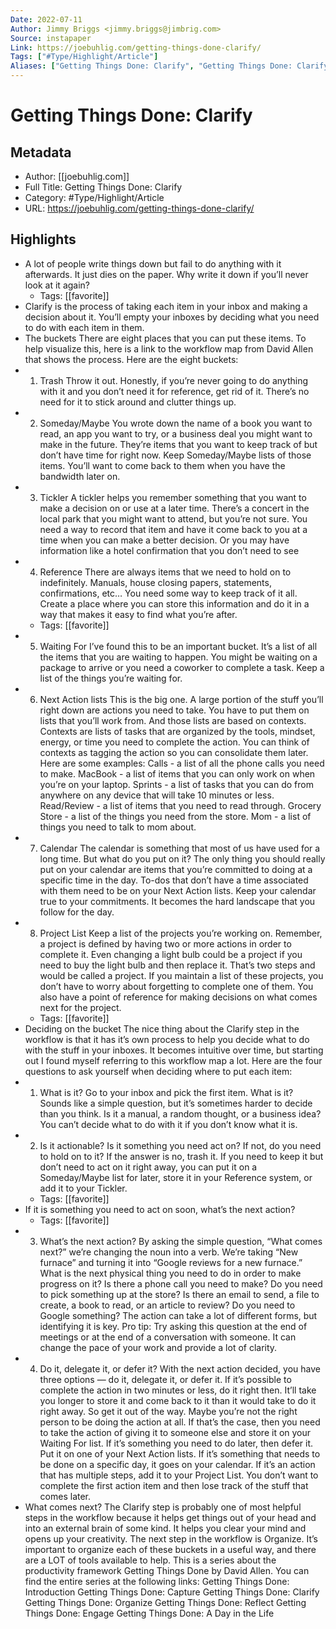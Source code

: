 ```yaml
---
Date: 2022-07-11
Author: Jimmy Briggs <jimmy.briggs@jimbrig.com>
Source: instapaper
Link: https://joebuhlig.com/getting-things-done-clarify/
Tags: ["#Type/Highlight/Article"]
Aliases: ["Getting Things Done: Clarify", "Getting Things Done: Clarify"]
---
```

# Getting Things Done: Clarify

## Metadata
- Author: [[joebuhlig.com]]
- Full Title: Getting Things Done: Clarify
- Category: #Type/Highlight/Article
- URL: https://joebuhlig.com/getting-things-done-clarify/

## Highlights
- A lot of people write things down but fail to do anything with it afterwards. It just dies on the paper. Why write it down if you’ll never look at it again?
    - Tags: [[favorite]] 
- Clarify is the process of taking each item in your inbox and making a decision about it. You’ll empty your inboxes by deciding what you need to do with each item in them.
- The buckets
  There are eight places that you can put these items. To help visualize this, here is a link to the workflow map from David Allen that shows the process. Here are the eight buckets:
- 1. Trash
  Throw it out. Honestly, if you’re never going to do anything with it and you don’t need it for reference, get rid of it. There’s no need for it to stick around and clutter things up.
- 2. Someday/Maybe
  You wrote down the name of a book you want to read, an app you want to try, or a business deal you might want to make in the future. They’re items that you want to keep track of but don’t have time for right now. Keep Someday/Maybe lists of those items. You’ll want to come back to them when you have the bandwidth later on.
- 3. Tickler
  A tickler helps you remember something that you want to make a decision on or use at a later time. There’s a concert in the local park that you might want to attend, but you’re not sure. You need a way to record that item and have it come back to you at a time when you can make a better decision. Or you may have information like a hotel confirmation that you don’t need to see
- 4. Reference
  There are always items that we need to hold on to indefinitely. Manuals, house closing papers, statements, confirmations, etc… You need some way to keep track of it all. Create a place where you can store this information and do it in a way that makes it easy to find what you’re after.
    - Tags: [[favorite]] 
- 5. Waiting For
  I’ve found this to be an important bucket. It’s a list of all the items that you are waiting to happen. You might be waiting on a package to arrive or you need a coworker to complete a task. Keep a list of the things you’re waiting for.
- 6. Next Action lists
  This is the big one. A large portion of the stuff you’ll right down are actions you need to take. You have to put them on lists that you’ll work from. And those lists are based on contexts.
  Contexts are lists of tasks that are organized by the tools, mindset, energy, or time you need to complete the action. You can think of contexts as tagging the action so you can consolidate them later. Here are some examples:
  Calls - a list of all the phone calls you need to make.
  MacBook - a list of items that you can only work on when you’re on your laptop.
  Sprints - a list of tasks that you can do from anywhere on any device that will take 10 minutes or less.
  Read/Review - a list of items that you need to read through.
  Grocery Store - a list of the things you need from the store.
  Mom - a list of things you need to talk to mom about.
- 7. Calendar
  The calendar is something that most of us have used for a long time. But what do you put on it? The only thing you should really put on your calendar are items that you’re committed to doing at a specific time in the day. To-dos that don’t have a time associated with them need to be on your Next Action lists. Keep your calendar true to your commitments. It becomes the hard landscape that you follow for the day.
- 8. Project List
  Keep a list of the projects you’re working on. Remember, a project is defined by having two or more actions in order to complete it. Even changing a light bulb could be a project if you need to buy the light bulb and then replace it. That’s two steps and would be called a project.
  If you maintain a list of these projects, you don’t have to worry about forgetting to complete one of them. You also have a point of reference for making decisions on what comes next for the project.
    - Tags: [[favorite]] 
- Deciding on the bucket
  The nice thing about the Clarify step in the workflow is that it has it’s own process to help you decide what to do with the stuff in your inboxes. It becomes intuitive over time, but starting out I found myself referring to this workflow map a lot. Here are the four questions to ask yourself when deciding where to put each item:
- 1. What is it?
  Go to your inbox and pick the first item. What is it? Sounds like a simple question, but it’s sometimes harder to decide than you think. Is it a manual, a random thought, or a business idea? You can’t decide what to do with it if you don’t know what it is.
- 2. Is it actionable?
  Is it something you need act on? If not, do you need to hold on to it? If the answer is no, trash it. If you need to keep it but don’t need to act on it right away, you can put it on a Someday/Maybe list for later, store it in your Reference system, or add it to your Tickler.
    - Tags: [[favorite]] 
- If it is something you need to act on soon, what’s the next action?
    - Tags: [[favorite]] 
- 3. What’s the next action?
  By asking the simple question, “What comes next?” we’re changing the noun into a verb. We’re taking “New furnace” and turning it into “Google reviews for a new furnace.” What is the next physical thing you need to do in order to make progress on it?
  Is there a phone call you need to make? Do you need to pick something up at the store? Is there an email to send, a file to create, a book to read, or an article to review? Do you need to Google something? The action can take a lot of different forms, but identifying it is key.
  Pro tip: Try asking this question at the end of meetings or at the end of a conversation with someone. It can change the pace of your work and provide a lot of clarity.
- 4. Do it, delegate it, or defer it?
  With the next action decided, you have three options — do it, delegate it, or defer it.
  If it’s possible to complete the action in two minutes or less, do it right then. It’ll take you longer to store it and come back to it than it would take to do it right away. So get it out of the way.
  Maybe you’re not the right person to be doing the action at all. If that’s the case, then you need to take the action of giving it to someone else and store it on your Waiting For list.
  If it’s something you need to do later, then defer it. Put it on one of your Next Action lists. If it’s something that needs to be done on a specific day, it goes on your calendar.
  If it’s an action that has multiple steps, add it to your Project List. You don’t want to complete the first action item and then lose track of the stuff that comes later.
- What comes next?
  The Clarify step is probably one of most helpful steps in the workflow because it helps get things out of your head and into an external brain of some kind. It helps you clear your mind and opens up your creativity.
  The next step in the workflow is Organize. It’s important to organize each of these buckets in a useful way, and there are a LOT of tools available to help.
  This is a series about the productivity framework Getting Things Done by David Allen. You can find the entire series at the following links:
  Getting Things Done: Introduction
  Getting Things Done: Capture
  Getting Things Done: Clarify
  Getting Things Done: Organize
  Getting Things Done: Reflect
  Getting Things Done: Engage
  Getting Things Done: A Day in the Life
